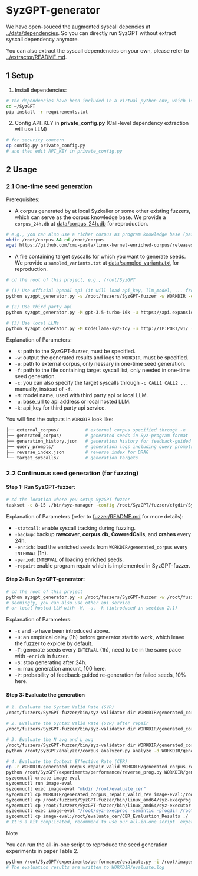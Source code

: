 # SyzGPT-generator

We have open-souced the augmented syscall depencies at [../data/dependencies](../data/dependencies/). So you can directly run SyzGPT without extract syscall dependency anymore.

You can also extract the syscall dependencies on your own, please refer to [../extractor/README.md](../extractor/README.md).

## 1 Setup

1. Install dependencies:

```bash
# The dependencies have been included in a virtual python env, which is entered by 'workon syzgpt'
cd ~/SyzGPT
pip install -r requirements.txt
```

2. Config API_KEY in **private_config.py** (Call-level dependency extraction will use LLM)

```bash
# for security concern
cp config.py private_config.py
# and then edit API_KEY in private_config.py
```

## 2 Usage

### 2.1 One-time seed generation

Prerequisites: 
- A corpus generated by at local Syzkaller or some other existing fuzzers, which can serve as the corpus knowledge base. We provide a `corpus_24h.db` at [data/corpus_24h.db](./data/corpus_24h.db) for reproduction.

```bash
# e.g., you can also use a richer corpus as program knowledge base (passed by argument '-e')
mkdir /root/corpus && cd /root/corpus
wget https://github.com/cmu-pasta/linux-kernel-enriched-corpus/releases/download/latest/enriched-ci-qemu-upstream-corpus.db
```

- A file containing target syscalls for which you want to generate seeds. We provide a `sampled_variants.txt` at [data/sampled_variants.txt](./data/sampled_variants.txt) for reproduction.

```bash
# cd the root of this project, e.g., /root/SyzGPT

# (1) Use official OpenAI api (it will load api_key, llm_model, ... from private_config.py)
python syzgpt_generator.py -s /root/fuzzers/SyzGPT-fuzzer -w WORKDIR -e data/corpus_24h.db -f sampled_variants.txt

# (2) Use third party api
python syzgpt_generator.py -M gpt-3.5-turbo-16k -u https://api.expansion.chat/v1/ -k API_KEY -s /root/fuzzers/SyzGPT-fuzzer -w WORKDIR -e data/corpus_24h.db -f sampled_variants.txt

# (3) Use local LLMs
python syzgpt_generator.py -M CodeLlama-syz-toy -u http://IP:PORT/v1/ -s /root/fuzzers/SyzGPT-fuzzer -w WORKDIR -e data/corpus_24h.db -f sampled_variants.txt
```

Explanation of Parameters:
- `-s`: path to the SyzGPT-fuzzer, must be specified.
- `-w`: output the generated results and logs to `WORKDIR`, must be specified.
- `-e`: path to external corpus, only nessary in one-time seed generation.
- `-f`: path to the file containing target syscall list, only needed in one-time seed generation.
- `-c`: you can also specify the target syscalls through `-c CALL1 CALL2 ...` manually, instead of `-f`.
- `-M`: model name, used with third party api or local LLM.
- `-u`: base_url to api address or local hosted LLM.
- `-k`: api_key for third party api service.

You will find the outputs in `WORKDIR` look like:

```bash
├── external_corpus/          # external corpus specified through -e
├── generated_corpus/         # generated seeds in Syz-program format
├── generation_history.json   # generation history for feedback-guided seed generation
├── query_prompts/            # generation logs including query prompts and results, can be used for fine-tuning.
├── reverse_index.json        # reverse index for DRAG
└── target_syscalls/          # generation targets
```

### 2.2 Continuous seed generation (for fuzzing)


#### Step 1: Run SyzGPT-fuzzer:

```bash
# cd the location where you setup SyzGPT-fuzzer
taskset -c 8-15 ./bin/syz-manager -config /root/SyzGPT/fuzzer/cfgdir/SyzGPT.cfg -bench benchdir/SyzGPT.log -statcall -backup 24h -enrich WORKDIR/generated_corpus -period 1h -repair
```

Explanation of Parameters (refer to [fuzzer/README.md](fuzzer/README.md) for more details):
- `-statcall`: enable syscall tracking during fuzzing.
- `-backup`: backup **rawcover**, **corpus.db**, **CoveredCalls**, and **crahes** every 24h.
- `-enrich`: load the enriched seeds from `WORKDIR/generated_corpus` every `INTERNAL` (1h).
- `-period`: `INTERVAL` of loading enriched seeds.
- `-repair`: enable program repair which is implemented in SyzGPT-fuzzer.

#### Step 2: Run SyzGPT-generator:

```bash
# cd the root of this project
python syzgpt_generator.py -s /root/fuzzers/SyzGPT-fuzzer -w /root/fuzzers/SyzGPT-fuzzer/workdir/v6-1/SyzGPT/generated_corpus -D 1h -T 1h -S 24h -m 100 -P 10
# seemingly, you can also use other api service
# or local hosted LLM with -M, -u, -k (introduced in section 2.1)
```

Explanation of Parameters:
- `-s` and `-w` have been introduced above.
- `-D`: an empirical delay (1h) before generator start to work, which leave the fuzzer to explore by default.
- `-T`: generate seeds every `INTERVAL` (1h), need to be in the same pace with `-enrich` in fuzzer.
- `-S`: stop generating after 24h.
- `-m`: max generation amount, 100 here.
- `-P`: probability of feedback-guided re-generation for failed seeds, 10% here.

#### Step 3: Evaluate the generation

```bash
# 1. Evaluate the Syntax Valid Rate (SVR)
/root/fuzzers/SyzGPT-fuzzer/bin/syz-validator dir WORKDIR/generated_corpus

# 2. Evaluate the Syntax Valid Rate (SVR) after repair
/root/fuzzers/SyzGPT-fuzzer/bin/syz-validator dir WORKDIR/generated_corpus_repair

# 3. Evaluate the N_avg and L_avg
/root/fuzzers/SyzGPT-fuzzer/bin/syz-validator dir WORKDIR/generated_corpus_repair WORKDIR/generated_corpus_repair_valid
python /root/SyzGPT/analyzer/corpus_analyzer.py analyze -d WORKDIR/generated_corpus_repair_valid

# 4. Evaluate the Context Effective Rate (CER)
cp -r WORKDIR/generated_corpus_repair_valid WORKDIR/generated_corpus_repair_valid_rev
python /root/SyzGPT/experiments/performance/reverse_prog.py WORKDIR/generated_corpus_repair_valid_rev
syzqemuctl create image-eval
syzqemuctl run image-eval
syzqemuctl exec image-eval "mkdir /root/evaluate_cer"
syzqemuctl cp WORKDIR/generated_corpus_repair_valid_rev image-eval:/root/evaluate_cer/
syzqemuctl cp /root/fuzzers/SyzGPT-fuzzer/bin/linux_amd64/syz-execprog image-eval:/root/
syzqemuctl cp /root/fuzzers/SyzGPT-fuzzer/bin/linux_amd64/syz-executor image-eval:/root/
syzqemuctl exec image-eval "/root/syz-execprog -semantic -progdir /root/evaluate_cer/generated_corpus_repair_valid_rev -coverfile /root/evaluate_cer/out/CER"
syzqemuctl cp image-eval:/root/evaluate_cer/CER_Evaluation_Results ./
# It's a bit complicated, recommend to use our all-in-one script `experiments/performance/evaluate.py`
```

> [!NOTE] 
> You can run the all-in-one script to reproduce the seed generation experiments in paper Table 2.

```bash
python /root/SyzGPT/experiments/performance/evaluate.py -i /root/images -n image-eval -k /root/kernels/linux-6.6.12 -s /root/fuzzers/SyzGPT-fuzzer -w WORKDIR
# The evaluation results are written to WORKDIR/evaluate.log
```
